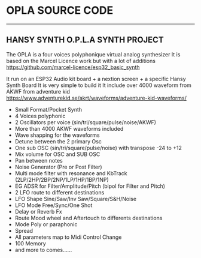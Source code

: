 # OPLA SOURCE CODE
----------------------------------------------------------------------------
HANSY SYNTH O.P.L.A SYNTH PROJECT
----------------------------------------------------------------------------
The OPLA is a four voices polyphonique virtual analog synthesizer
It is based on the Marcel Licence work but with a lot of additions
https://github.com/marcel-licence/esp32_basic_synth

It run on an ESP32 Audio kit board + a nextion screen + a specific Hansy Synth Board
It is very simple to build it
It include over 4000 waveform from AKWF from adventure kid
https://www.adventurekid.se/akrt/waveforms/adventure-kid-waveforms/

- Small Format/Pocket Synth 
- 4 Voices polyphonic
- 2 Oscillators per voice (sin/tri/square/pulse/noise/AKWF)
- More than 4000 AKWF waveforms included
- Wave shapping for the waveforms
- Detune between the 2 primary Osc
- One sub OSC (sin/tri/square/pulse/noise) with transpose -24 to +12
- Mix volume for OSC and SUB OSC
- Pan between notes
- Noise Generator (Pre or Post Filter)
- Multi mode filter with resonance and KbTrack (2LP/2HP/2BP/2NP/1LP/1HP/1BP/1NP)
- EG ADSR for Filter/Amplitude/Pitch (bipol for Filter and Pitch)
- 2 LFO route to different destinations
- LFO Shape Sine/Saw/Inv Saw/Square/S&H/Noise
- LFO Mode Free/Sync/One Shot
- Delay or Reverb Fx
- Route Mood wheel and Aftertouch to differents destinations
- Mode Poly or paraphonic
- Spread
- All parameters map to Midi Control Change
- 100 Memory 
- and more to comes......




